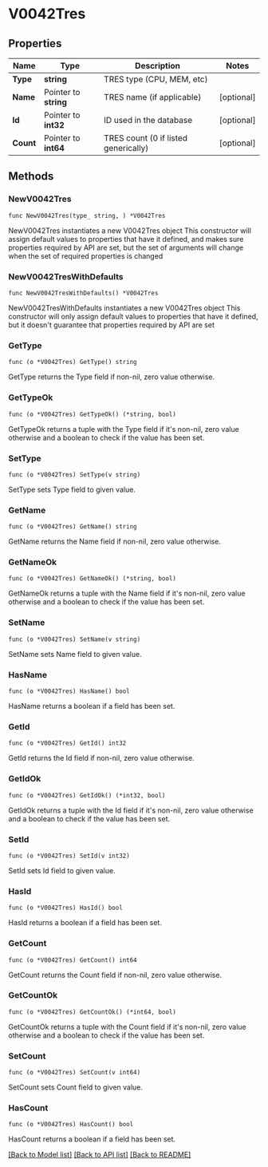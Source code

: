# V0042Tres

## Properties

Name | Type | Description | Notes
------------ | ------------- | ------------- | -------------
**Type** | **string** | TRES type (CPU, MEM, etc) | 
**Name** | Pointer to **string** | TRES name (if applicable) | [optional] 
**Id** | Pointer to **int32** | ID used in the database | [optional] 
**Count** | Pointer to **int64** | TRES count (0 if listed generically) | [optional] 

## Methods

### NewV0042Tres

`func NewV0042Tres(type_ string, ) *V0042Tres`

NewV0042Tres instantiates a new V0042Tres object
This constructor will assign default values to properties that have it defined,
and makes sure properties required by API are set, but the set of arguments
will change when the set of required properties is changed

### NewV0042TresWithDefaults

`func NewV0042TresWithDefaults() *V0042Tres`

NewV0042TresWithDefaults instantiates a new V0042Tres object
This constructor will only assign default values to properties that have it defined,
but it doesn't guarantee that properties required by API are set

### GetType

`func (o *V0042Tres) GetType() string`

GetType returns the Type field if non-nil, zero value otherwise.

### GetTypeOk

`func (o *V0042Tres) GetTypeOk() (*string, bool)`

GetTypeOk returns a tuple with the Type field if it's non-nil, zero value otherwise
and a boolean to check if the value has been set.

### SetType

`func (o *V0042Tres) SetType(v string)`

SetType sets Type field to given value.


### GetName

`func (o *V0042Tres) GetName() string`

GetName returns the Name field if non-nil, zero value otherwise.

### GetNameOk

`func (o *V0042Tres) GetNameOk() (*string, bool)`

GetNameOk returns a tuple with the Name field if it's non-nil, zero value otherwise
and a boolean to check if the value has been set.

### SetName

`func (o *V0042Tres) SetName(v string)`

SetName sets Name field to given value.

### HasName

`func (o *V0042Tres) HasName() bool`

HasName returns a boolean if a field has been set.

### GetId

`func (o *V0042Tres) GetId() int32`

GetId returns the Id field if non-nil, zero value otherwise.

### GetIdOk

`func (o *V0042Tres) GetIdOk() (*int32, bool)`

GetIdOk returns a tuple with the Id field if it's non-nil, zero value otherwise
and a boolean to check if the value has been set.

### SetId

`func (o *V0042Tres) SetId(v int32)`

SetId sets Id field to given value.

### HasId

`func (o *V0042Tres) HasId() bool`

HasId returns a boolean if a field has been set.

### GetCount

`func (o *V0042Tres) GetCount() int64`

GetCount returns the Count field if non-nil, zero value otherwise.

### GetCountOk

`func (o *V0042Tres) GetCountOk() (*int64, bool)`

GetCountOk returns a tuple with the Count field if it's non-nil, zero value otherwise
and a boolean to check if the value has been set.

### SetCount

`func (o *V0042Tres) SetCount(v int64)`

SetCount sets Count field to given value.

### HasCount

`func (o *V0042Tres) HasCount() bool`

HasCount returns a boolean if a field has been set.


[[Back to Model list]](../README.md#documentation-for-models) [[Back to API list]](../README.md#documentation-for-api-endpoints) [[Back to README]](../README.md)



